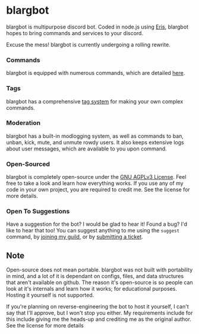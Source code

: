 # blargbot
blargbot is multipurpose discord bot. Coded in node.js using [Eris](https://github.com/abalabahaha/eris), blargbot hopes to bring commands and services to your discord.

Excuse the mess! blargbot is currently undergoing a rolling rewrite.

### Commands
blargbot is equipped with numerous commands, which are detailed [here](https://blargbot.xyz/commands).

### Tags
blargbot has a comprehensive [tag system](https://blargbot.xyz/tags/) for making your own complex commands.

### Moderation
blargbot has a built-in modlogging system, as well as commands to ban, unban, kick, mute, and unmute rowdy users. It also keeps extensive logs about user messages, which are available to you upon command.

### Open-Sourced
blargbot is completely open-source under the [GNU AGPLv3 License](https://github.com/blargbot/blargbot/blob/master/LICENSE.MD). Feel free to take a look and learn how everything works. If you use any of my code in your own project, you are required to credit me. See the license for more details.

### Open To Suggestions
Have a suggestion for the bot? I would be glad to hear it! Found a bug? I'd like to hear that too! You can suggest anything to me using the `suggest` command, by [joining my guild](https://discord.gg/015GVxZxI8rtlJgXF), or by [submitting a ticket](https://github.com/blargbot/blargbot/issues).

## Note
Open-source does not mean portable. blargbot was not built with portability in mind, and a lot of it is dependant on configs, files, and data structures that aren't available on github. The reason it's open-source is so people can look at it's internals and learn how it works; for educational purposes. Hosting it yourself is not supported.

If you're planning on reverse-engineering the bot to host it yourself, I can't say that I'll approve, but I won't stop you either. My requirements include for this include giving me the heads-up and crediting me as the original author. See the license for more details 